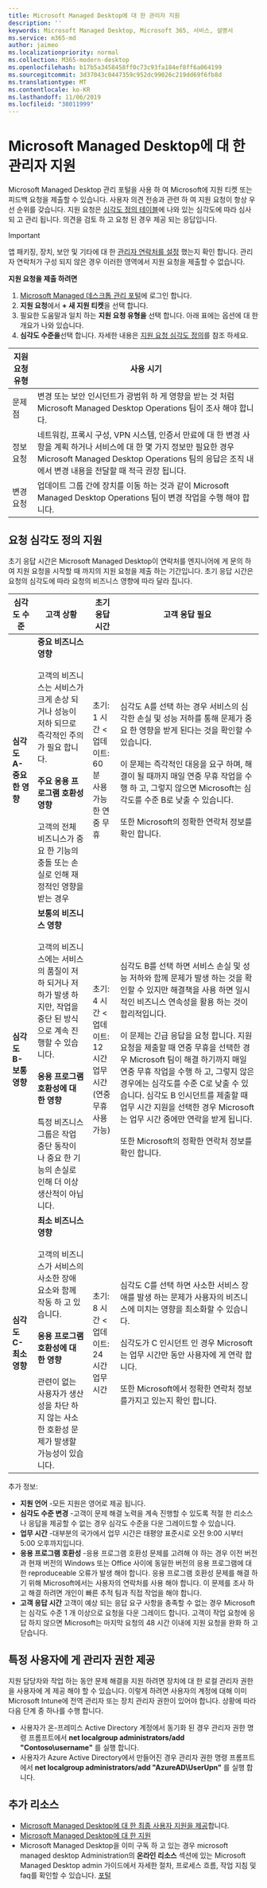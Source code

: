 ```yaml
---
title: Microsoft Managed Desktop에 대 한 관리자 지원
description: ''
keywords: Microsoft Managed Desktop, Microsoft 365, 서비스, 설명서
ms.service: m365-md
author: jaimeo
ms.localizationpriority: normal
ms.collection: M365-modern-desktop
ms.openlocfilehash: b17b5a3458458ff0c73c93fa184ef8ff6a064199
ms.sourcegitcommit: 3d37043c0447359c952dc99026c219dd69f6fb8d
ms.translationtype: MT
ms.contentlocale: ko-KR
ms.lasthandoff: 11/06/2019
ms.locfileid: "38011999"
---
```

# <a name="admin-support-for-microsoft-managed-desktop"></a>Microsoft Managed Desktop에 대 한 관리자 지원

Microsoft Managed Desktop 관리 포털을 사용 하 여 Microsoft에 지원 티켓 또는 피드백 요청을 제출할 수 있습니다. 사용자 의견 전송과 관련 하 여 지원 요청이 항상 우선 순위를 갖습니다. 지원 요청은 [심각도 정의 테이블](#sev)에 나와 있는 심각도에 따라 심사 되 고 관리 됩니다. 의견을 검토 하 고 요청 된 경우 제공 되는 응답입니다. 

>[!IMPORTANT]
>앱 패키징, 장치, 보안 및 기타에 대 한 [관리자 연락처를 설정](../get-started/add-admin-contacts.md) 했는지 확인 합니다. 관리자 연락처가 구성 되지 않은 경우 이러한 영역에서 지원 요청을 제출할 수 없습니다.

**지원 요청을 제출 하려면**
1. [Microsoft Managed 데스크톱 관리 포털](https://aka.ms/mwaasportal)에 로그인 합니다. 
2. **지원 요청**에서 **+ 새 지원 티켓**을 선택 합니다.
3. 필요한 도움말과 일치 하는 **지원 요청 유형을** 선택 합니다. 아래 표에는 옵션에 대 한 개요가 나와 있습니다. 
4. **심각도 수준을**선택 합니다. 자세한 내용은 [지원 요청 심각도 정의](#sev)를 참조 하세요. 

지원 요청 유형 | 사용 시기
--- | ---
문제점 | 변경 또는 보안 인시던트가 광범위 하 게 영향을 받는 것 처럼 Microsoft Managed Desktop Operations 팀이 조사 해야 합니다.
정보 요청 | 네트워킹, 프록시 구성, VPN 시스템, 인증서 만료에 대 한 변경 사항을 계획 하거나 서비스에 대 한 몇 가지 정보만 필요한 경우 Microsoft Managed Desktop Operations 팀의 응답은 조직 내에서 변경 내용을 전달할 때 적극 권장 됩니다.
변경 요청 | 업데이트 그룹 간에 장치를 이동 하는 것과 같이 Microsoft Managed Desktop Operations 팀이 변경 작업을 수행 해야 합니다.

<span id="sev" />

## <a name="support-request-severity-definitions"></a>요청 심각도 정의 지원

초기 응답 시간은 Microsoft Managed Desktop이 연락처를 엔지니어에 게 문의 하 여 지원 요청을 시작할 때 까지의 지원 요청을 제출 하는 기간입니다. 초기 응답 시간은 요청의 심각도에 따라 요청의 비즈니스 영향에 따라 달라 집니다.

심각도 수준  | 고객 상황 |  초기 응답 시간   | 고객 응답 필요
--- | --- | --- | ---
**심각도 A-중요 한 영향** |  **중요 비즈니스 영향**<br><br>고객의 비즈니스는 서비스가 크게 손상 되거나 성능이 저하 되므로 즉각적인 주의가 필요 합니다.<br><br>**주요 응용 프로그램 호환성 영향**<br><br>고객의 전체 비즈니스가 중요 한 기능의 충돌 또는 손실로 인해 재정적인 영향을 받는 경우 | 초기: 1 시간 <<br>업데이트: 60 분<br>사용 가능한 연중 무휴 | 심각도 A를 선택 하는 경우 서비스의 심각한 손실 및 성능 저하를 통해 문제가 중요 한 영향을 받게 된다는 것을 확인할 수 있습니다. <br><br>이 문제는 즉각적인 대응을 요구 하며, 해결이 될 때까지 매일 연중 무휴 작업을 수행 하 고, 그렇지 않으면 Microsoft는 심각도를 수준 B로 낮출 수 있습니다.<br><br> 또한 Microsoft의 정확한 연락처 정보를 확인 합니다. 
**심각도 B-보통 영향** |  **보통의 비즈니스 영향**<br><br>고객의 비즈니스에는 서비스의 품질이 저하 되거나 저하가 발생 하지만, 작업을 중단 된 방식으로 계속 진행할 수 있습니다.<br><br>**응용 프로그램 호환성에 대 한 영향**<br><br>특정 비즈니스 그룹은 작업 중단 동작이 나 중요 한 기능의 손실로 인해 더 이상 생산적이 아닙니다. |  초기: 4 시간 <<br>업데이트: 12 시간<br>업무 시간 (연중 무휴 사용 가능) | 심각도 B를 선택 하면 서비스 손실 및 성능 저하와 함께 문제가 발생 하는 것을 확인할 수 있지만 해결책을 사용 하면 일시적인 비즈니스 연속성을 활용 하는 것이 합리적입니다. <br><br>이 문제는 긴급 응답을 요청 합니다. 지원 요청을 제출할 때 연중 무휴을 선택한 경우 Microsoft 팀이 해결 하기까지 매일 연중 무휴 작업을 수행 하 고, 그렇지 않은 경우에는 심각도를 수준 C로 낮출 수 있습니다. 심각도 B 인시던트를 제출할 때 업무 시간 지원을 선택한 경우 Microsoft는 업무 시간 중에만 연락을 받게 됩니다.<br><br>또한 Microsoft의 정확한 연락처 정보를 확인 합니다.
**심각도 C-최소 영향** |   **최소 비즈니스 영향**<br><br> 고객의 비즈니스가 서비스의 사소한 장애 요소와 함께 작동 하 고 있습니다.<br><br>**응용 프로그램 호환성에 대 한 영향**<br><br>관련이 없는 사용자가 생산성을 차단 하지 않는 사소한 호환성 문제가 발생할 가능성이 있습니다. |    초기: 8 시간 <<br>업데이트: 24 시간<br>업무 시간  | 심각도 C를 선택 하면 사소한 서비스 장애를 발생 하는 문제가 사용자의 비즈니스에 미치는 영향을 최소화할 수 있습니다.<br><br>심각도가 C 인시던트 인 경우 Microsoft는 업무 시간만 동안 사용자에 게 연락 합니다.<br><br>또한 Microsoft에서 정확한 연락처 정보를가지고 있는지 확인 합니다.

추가 정보:
- **지원 언어** -모든 지원은 영어로 제공 됩니다.
- **심각도 수준 변경** -고객이 문제 해결 노력을 계속 진행할 수 있도록 적절 한 리소스나 응답을 제공할 수 없는 경우 심각도 수준을 다운 그레이드할 수 있습니다. 
- **업무 시간** -대부분의 국가에서 업무 시간은 태평양 표준시로 오전 9:00 시부터 5:00 오후까지입니다.
- **응용 프로그램 호환성** -응용 프로그램 호환성 문제를 고려해 야 하는 경우 이전 버전과 현재 버전의 Windows 또는 Office 사이에 동일한 버전의 응용 프로그램에 대 한 reproduceable 오류가 발생 해야 합니다. 응용 프로그램 호환성 문제를 해결 하기 위해 Microsoft에서는 사용자의 연락처를 사용 해야 합니다. 이 문제를 조사 하 고 해결 하려면 개인이 빠른 추적 팀과 직접 작업을 해야 합니다.
- **고객 응답 시간** 고객이 예상 되는 응답 요구 사항을 충족할 수 없는 경우 Microsoft는 심각도 수준 1 개 이상으로 요청을 다운 그레이드 합니다. 고객이 작업 요청에 응답 하지 않으면 Microsoft는 마지막 요청의 48 시간 이내에 지원 요청을 완화 하 고 닫습니다.


## <a name="providing-administrator-rights-to-specific-users"></a>특정 사용자에 게 관리자 권한 제공

지원 담당자와 작업 하는 동안 문제 해결을 지원 하려면 장치에 대 한 로컬 관리자 권한을 사용자에 게 제공 해야 할 수 있습니다. 이렇게 하려면 사용자의 계정에 대해 이미 Microsoft Intune에 전역 관리자 또는 장치 관리자 권한이 있어야 합니다. 상황에 따라 다음 단계 중 하나를 수행 합니다.

- 사용자가 온-프레미스 Active Directory 계정에서 동기화 된 경우 관리자 권한 명령 프롬프트에서 **net localgroup administrators/add "Contoso\username"** 를 실행 합니다.
- 사용자가 Azure Active Directory에서 만들어진 경우 관리자 권한 명령 프롬프트에서 **net localgroup administrators/add "AzureAD\UserUpn"** 를 실행 합니다.

## <a name="additional-resources"></a>추가 리소스
- [Microsoft Managed Desktop에 대 한 최종 사용자 지원을 제공](end-user-support.md)합니다. 
- [Microsoft Managed Desktop에 대 한 지원](../service-description/support.md) 
- Microsoft Managed Desktop을 이미 구독 하 고 있는 경우 microsoft managed desktop Administration의 **온라인 리소스** 섹션에 있는 Microsoft Managed Desktop admin 가이드에서 자세한 절차, 프로세스 흐름, 작업 지침 및 faq를 확인할 수 있습니다. [ 포털](https://aka.ms/mwaasportal)
